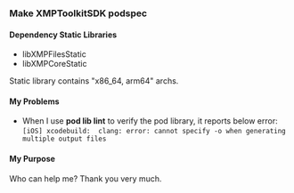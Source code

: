 ### Make XMPToolkitSDK podspec

#### Dependency Static Libraries

- libXMPFilesStatic
- libXMPCoreStatic

Static library contains "x86_64, arm64" archs.

#### My Problems

- When I use **pod lib lint** to verify the pod library, it reports below error: 
`[iOS] xcodebuild:  clang: error: cannot specify -o when generating multiple output files`

#### My Purpose ####

Who can help me? Thank you very much. 